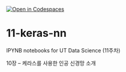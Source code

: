 [![Open in Codespaces](https://classroom.github.com/assets/launch-codespace-2972f46106e565e64193e422d61a12cf1da4916b45550586e14ef0a7c637dd04.svg)](https://classroom.github.com/open-in-codespaces?assignment_repo_id=17125520)
# 11-keras-nn

IPYNB notebooks for UT Data Science (11주차)

10장 – 케라스를 사용한 인공 신경망 소개
